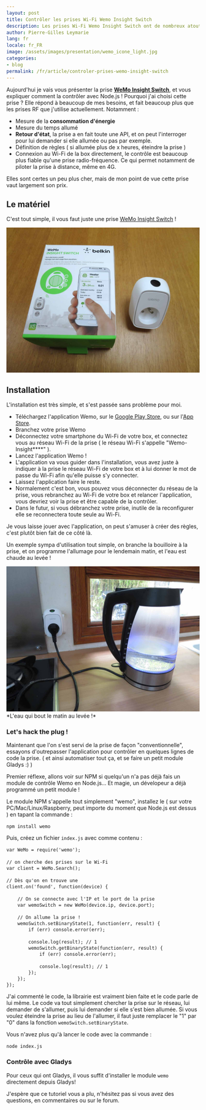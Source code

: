 ```yaml
---
layout: post
title: Contrôler les prises Wi-Fi Wemo Insight Switch
description: Les prises Wi-Fi Wemo Insight Switch ont de nombreux atouts, essayons de les contrôler avec Node.js !
author: Pierre-Gilles Leymarie
lang: fr
locale: fr_FR
image: /assets/images/presentation/wemo_icone_light.jpg
categories:
- blog
permalink: /fr/article/controler-prises-wemo-insight-switch
---
```

Aujourd'hui je vais vous présenter la prise [**WeMo Insight Switch**](http://amzn.to/1CG0WQr), et vous expliquer comment la contrôler avec Node.js ! Pourquoi j'ai choisi cette prise ? Elle répond à beaucoup de mes besoins, et fait beaucoup plus que les prises RF que j'utilise actuellement. Notamment :

* Mesure de la **consommation d'énergie**
* Mesure du temps allumé
* **Retour d'état**, la prise a en fait toute une API, et on peut l'interroger pour lui demander si elle allumée ou pas par exemple.
* Définition de règles ( si allumée plus de x heures, éteindre la prise ) 
* Connexion au Wi-Fi de la box directement, le contrôle est beaucoup plus fiable qu'une prise radio-fréquence. Ce qui permet notamment de piloter la prise à distance, même en 4G.  

Elles sont certes un peu plus cher, mais de mon point de vue cette prise vaut largement son prix.
	
## Le matériel

C'est tout simple, il vous faut juste une prise [WeMo Insight Switch](http://amzn.to/1CG0WQr) !

<img alt="Wemo Insight Switch" src="/assets/images/articles/controler-prises-wemo/wemo_box_light.jpg" class="img-responsive" />

## Installation

L'installation est très simple, et s'est passée sans problème pour moi.

* Téléchargez l'application Wemo, sur le [Google Play Store](https://play.google.com/store/apps/details?id=com.belkin.wemoandroid), ou sur l'[App Store](https://itunes.apple.com/fr/app/wemo/id511376996?mt=8).
* Branchez votre prise Wemo
* Déconnectez votre smartphone du Wi-Fi de votre box, et connectez vous au réseau Wi-Fi de la prise ( le réseau Wi-Fi s'appelle "Wemo-Insight****" ).
* Lancez l'application Wemo !
* L'application va vous guider dans l'installation, vous avez juste à indiquer à la prise le réseau Wi-Fi de votre box et à lui donner le mot de passe du Wi-Fi afin qu'elle puisse s'y connecter.
* Laissez l'application faire le reste.
* Normalement c'est bon, vous pouvez vous déconnecter du réseau de la prise, vous rebranchez au Wi-Fi de votre box et relancer l'application, vous devriez voir la prise et être capable de la contrôler.
* Dans le futur, si vous débranchez votre prise, inutile de la reconfigurer elle se reconnectera toute seule au Wi-Fi.


Je vous laisse jouer avec l'application, on peut s'amuser à créer des règles, c'est plutôt bien fait de ce côté là. 

Un exemple sympa d'utilisation tout simple, on branche la bouilloire à la prise, et on programme l'allumage pour le lendemain matin, et l'eau est chaude au levée !

<img alt="L'eau qui bout le matin au levée !" src="/assets/images/articles/controler-prises-wemo/wemo_coffee_light.jpg" class="img-responsive" />
*L'eau qui bout le matin au levée !*


### Let's hack the plug !

Maintenant que l'on s'est servi de la prise de façon "conventionnelle", essayons d'outrepasser l'application pour contrôler en quelques lignes de code la prise. ( et ainsi automatiser tout ça, et se faire un petit module Gladys :) )

Premier réflexe, allons voir sur NPM si quelqu'un n'a pas déjà fais un module de contrôle Wemo en Node.js... Et magie, un dévelopeur a déjà programmé un petit module !

Le module NPM s'appelle tout simplement "wemo", installez le ( sur votre PC/Mac/Linux/Raspberry, peut importe du moment que Node.js est dessus ) en tapant la commande : 

```
npm install wemo
```

Puis, créez un fichier `index.js` avec comme contenu : 

```
var WeMo = require('wemo');

// on cherche des prises sur le Wi-Fi 
var client = WeMo.Search();

// Dès qu'on en trouve une
client.on('found', function(device) {

	// On se connecte avec l'IP et le port de la prise
    var wemoSwitch = new WeMo(device.ip, device.port);

    // On allume la prise !
	wemoSwitch.setBinaryState(1, function(err, result) { 
	    if (err) console.error(err);
	    
	    console.log(result); // 1 
	    wemoSwitch.getBinaryState(function(err, result) {
	        if (err) console.error(err);

	        console.log(result); // 1 
	    });
	});
});
```

J'ai commenté le code, la librairie est vraiment bien faite et le code parle de lui même. Le code va tout simplement chercher la prise sur le réseau, lui demander de s'allumer, puis lui demander si elle s'est bien allumée. Si vous voulez éteindre la prise au lieu de l'allumer, il faut juste remplacer le "1" par "0" dans la fonction `wemoSwitch.setBinaryState`.

Vous n'avez plus qu'à lancer le code avec la commande :

```
node index.js
```

### Contrôle avec Gladys

Pour ceux qui ont Gladys, il vous suffit d'installer le module `wemo` directement depuis Gladys!

J'espère que ce tutoriel vous a plu, n'hésitez pas si vous avez des questions, en commentaires ou sur le forum.